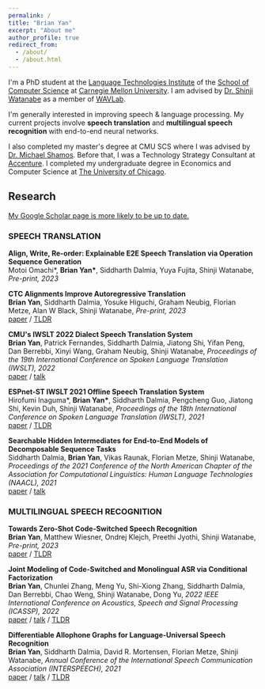```yaml
---
permalink: /
title: "Brian Yan"
excerpt: "About me"
author_profile: true
redirect_from: 
  - /about/
  - /about.html
---
```

I'm a PhD student at the [Language Technologies Institute](https://lti.cs.cmu.edu) of the [School of Computer Science](https://cs.cmu.edu) at [Carnegie Mellon University](https://cmu.edu). I am advised by [Dr. Shinji Watanabe](https://sites.google.com/view/shinjiwatanabe) as a member of [WAVLab](https://shinjiwlab.github.io).

I'm generally interested in improving speech & language processing. My current projects involve **speech translation** and **multilingual speech recognition** with end-to-end neural networks.

I also completed my master's degree at CMU SCS where I was advised by [Dr. Michael Shamos](http://euro.ecom.cmu.edu/shamos.html). Before that, I was a Technology Strategy Consultant at [Accenture](https://accenture.com/strategy/consulting). I completed my undergraduate degree in Economics and Computer Science at [The University of Chicago](https://uchicago.edu).

## Research
[My Google Scholar page is more likely to be up to date.](https://scholar.google.com/citations?user=Pn3DcuUAAAAJ&hl=en)

### SPEECH TRANSLATION
**Align, Write, Re-order: Explainable E2E Speech Translation via Operation Sequence Generation**\
Motoi Omachi\*, **Brian Yan\***, Siddharth Dalmia, Yuya Fujita, Shinji Watanabe, 
*Pre-print, 2023*

**CTC Alignments Improve Autoregressive Translation**\
**Brian Yan**, Siddharth Dalmia, Yosuke Higuchi, Graham Neubig, Florian Metze, Alan W Black, Shinji Watanabe, 
*Pre-print, 2023*\
[paper](https://arxiv.org/abs/2210.05200) / [TLDR](https://twitter.com/brianyan918/status/1580309616122290176?s=20&t=kZAycuSKXZ6CuCoDR8nLrA)

**CMU's IWSLT 2022 Dialect Speech Translation System**\
**Brian Yan**, Patrick Fernandes, Siddharth Dalmia, Jiatong Shi, Yifan Peng, Dan Berrebbi, Xinyi Wang, Graham Neubig, Shinji Watanabe, 
*Proceedings of the 19th International Conference on Spoken Language Translation (IWSLT), 2022*\
[paper](https://aclanthology.org/2022.iwslt-1.27/) / [talk](https:assets/yan2022cmu.pdf)

**ESPnet-ST IWSLT 2021 Offline Speech Translation System**\
Hirofumi Inaguma\*, **Brian Yan\***, Siddharth Dalmia, Pengcheng Guo, Jiatong Shi, Kevin Duh, Shinji Watanabe, 
*Proceedings of the 18th International Conference on Spoken Language Translation (IWSLT), 2021*\
[paper](https://arxiv.org/abs/2107.00636) / [TLDR](https://twitter.com/brianyan918/status/1423341460359950344?s=20&t=kZAycuSKXZ6CuCoDR8nLrA)

**Searchable Hidden Intermediates for End-to-End Models of Decomposable Sequence Tasks**\
Siddharth Dalmia, **Brian Yan**, Vikas Raunak, Florian Metze, Shinji Watanabe, 
*Proceedings of the 2021 Conference of the North American Chapter of the Association for Computational Linguistics: Human Language Technologies (NAACL), 2021*\
[paper](https://arxiv.org/abs/2105.00573) / [talk](https:assets/dalmia2021searchable.pdf)

### MULTILINGUAL SPEECH RECOGNITION
**Towards Zero-Shot Code-Switched Speech Recognition**\
**Brian Yan**, Matthew Wiesner, Ondrej Klejch, Preethi Jyothi, Shinji Watanabe, 
*Pre-print, 2023*\
[paper](https://arxiv.org/abs/2211.01458) / [TLDR](https://twitter.com/brianyan918/status/1588331136807100416?s=20&t=kZAycuSKXZ6CuCoDR8nLrA)

**Joint Modeling of Code-Switched and Monolingual ASR via Conditional Factorization**\
**Brian Yan**, Chunlei Zhang, Meng Yu, Shi-Xiong Zhang, Siddharth Dalmia, Dan Berrebbi, Chao Weng, Shinji Watanabe, Dong Yu, 
*2022 IEEE International Conference on Acoustics, Speech and Signal Processing (ICASSP), 2022*\
[paper](https://arxiv.org/abs/2111.15016) / [talk](https:assets/yan2022joint.pdf) / [TLDR](https://twitter.com/brianyan918/status/1466494724144046085?s=20&t=kZAycuSKXZ6CuCoDR8nLrA)

**Differentiable Allophone Graphs for Language-Universal Speech Recognition**\
**Brian Yan**, Siddharth Dalmia, David R. Mortensen, Florian Metze, Shinji Watanabe, 
*Annual Conference of the International Speech Communication Association (INTERSPEECH), 2021*\
[paper](https://arxiv.org/abs/2107.11628) / [talk](https:assets/yan2021differentiable.pdf) / [TLDR](https://twitter.com/brianyan918/status/1420860185632022531?s=20&t=kZAycuSKXZ6CuCoDR8nLrA)

